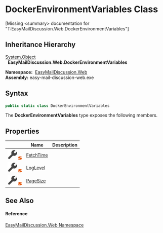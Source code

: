 DockerEnvironmentVariables Class
================================

[Missing &lt;summary> documentation for "T:EasyMailDiscussion.Web.DockerEnvironmentVariables"]



Inheritance Hierarchy
---------------------
[System.Object][1]  
  **EasyMailDiscussion.Web.DockerEnvironmentVariables**  

  **Namespace:**  [EasyMailDiscussion.Web][2]  
  **Assembly:** easy-mail-discussion-web.exe

Syntax
------

```csharp
public static class DockerEnvironmentVariables
```

The **DockerEnvironmentVariables** type exposes the following members.


Properties
----------

|                                    | Name           | Description |
| ---------------------------------- | -------------- | ----------- |
| ![Public property]![Static member] | [FetchTime][3] |             |
| ![Public property]![Static member] | [LogLevel][4]  |             |
| ![Public property]![Static member] | [PageSize][5]  |             |


See Also
--------

#### Reference
[EasyMailDiscussion.Web Namespace][2]  

[1]: https://docs.microsoft.com/dotnet/api/system.object
[2]: ../README.md
[3]: FetchTime.md
[4]: LogLevel.md
[5]: PageSize.md
[Public property]: ../../icons/pubproperty.svg "Public property"
[Static member]: ../../icons/static.gif "Static member"